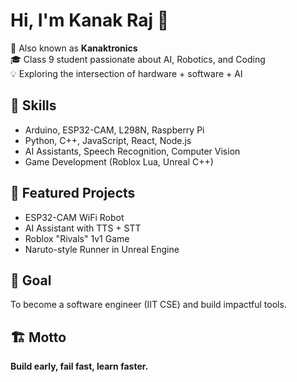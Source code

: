 # Hi, I'm Kanak Raj 👋  

🚀 Also known as **Kanaktronics**  
🎓 Class 9 student passionate about AI, Robotics, and Coding  
💡 Exploring the intersection of hardware + software + AI  

## 🔧 Skills
- Arduino, ESP32-CAM, L298N, Raspberry Pi  
- Python, C++, JavaScript, React, Node.js  
- AI Assistants, Speech Recognition, Computer Vision  
- Game Development (Roblox Lua, Unreal C++)  

## 📂 Featured Projects
- ESP32-CAM WiFi Robot  
- AI Assistant with TTS + STT  
- Roblox "Rivals" 1v1 Game  
- Naruto-style Runner in Unreal Engine  

## 🎯 Goal
To become a software engineer (IIT CSE) and build impactful tools.  

## 🏗️ Motto
**Build early, fail fast, learn faster.**
